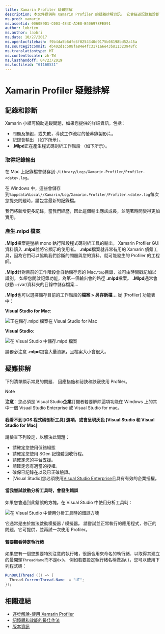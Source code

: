 ```yaml
---
title: Xamarin Profiler 疑難排解
description: 本文件提供與 Xamarin Profiler 的疑難排解資訊。 它會描述記錄和診斷、 IDE 及其他主題的相關問題。
ms.prod: xamarin
ms.assetid: 0060E9D1-C003-4E4C-ADE8-B406978FE891
author: lobrien
ms.author: laobri
ms.date: 10/27/2017
ms.openlocfilehash: f9b4da5b6dfe3f0254340d9175b08198bd52a45a
ms.sourcegitcommit: 4b402d1c508fa84e4fc3171a6e43b811323948fc
ms.translationtype: MT
ms.contentlocale: zh-TW
ms.lasthandoff: 04/23/2019
ms.locfileid: "61160531"
---
```

# <a name="xamarin-profiler-troubleshooting"></a>Xamarin Profiler 疑難排解

## <a name="logging-and-diagnostics"></a>記錄和診斷

Xamarin 小組可協助追蹤問題，如果您提供的詳細資訊，包括：

- 問題及損毀，或失敗，導致工作流程的螢幕錄製影片。
- 記錄會輸出 （如下所示）。
- **.Mlpd**正在產生程式碼剖析工作階段 （如下所示）。

### <a name="getting-log-outputs"></a>取得記錄輸出

在 Mac 上記錄檔會儲存到`~/Library/Logs/Xamarin.Profiler/Profiler.<date>.log`。

在 Windows 中，這些會儲存到`%appdata%Local//Xamarin/Log/Xamarin.Profiler/Profiler.<date>.log`每次您提交問題時，請包含最新的記錄檔。

我們將新增更多記錄，當我們經歷，因此這個輸出應該成長，並隨著時間變得更加實用。

<a name="gen_mlpd" />

### <a name="generating-mlpd-files"></a>產生.mlpd 檔案

**.Mlpd**檔案是壓縮 mono 執行階段程式碼剖析工具的輸出。 Xamarin Profiler GUI 資料讀入 **.mlpd**並將它顯示的使用者。 **.mlpd**檔案就非常有用的 Xamarin 偵錯工具，因為它們可以協助我們診斷的問題與您的資料，就可能發生的 Profiler 的工程師。

**.Mlpd**針對目前的工作階段會自動儲存您的 Mac`/tmp`目錄，並可由時間戳記加以識別。 如果您開啟記錄功能，為第一個輸出會的路徑 **.mlpd**檔案。 **.Mlpd**通常會啟動 ~/var/資料夾的目錄中儲存檔案...

**.Mlpd**也可以選擇儲存目前的工作階段的**檔案 > 另存新檔...** 從 [Profiler] 功能表中：

**Visual Studio for Mac**:

![](troubleshooting-images/image17.png "正在儲存.mlpd 檔案在 Visual Studio for Mac")

**Visual Studio**:

![](troubleshooting-images/image17-vs.png "在 Visual Studio 中儲存.mlpd 檔案")

請務必注意 **.mlpd**包含大量資訊，且檔案大小會很大。

## <a name="troubleshooting"></a>疑難排解

下列清單顯示常見的問題、 因應措施和祕訣和訣竅使用 Profiler。

> [!NOTE]
> **注意**：您必須是 Visual Studio**企業**訂閱者若要解除這項功能在 Windows 上的其中一個 Visual Studio Enterprise 或 Visual Studio for mac。

#### <a name="i-cant-see-the-ios-profiler-option-or-it-is-greyed-out-visual-studio-and-visual-studio-for-mac"></a>我看不到 [iOS 程式碼剖析工具] 選項，或會呈現灰色 [Visual Studio 和 Visual Studio for Mac]

請檢查下列設定，以解決此問題：

- 請確定您使用偵錯組態
- 請確定您使用 SGen 記憶體回收行程。
- 請確定您的平台[支援](~/tools/profiler/index.md#Profiler_Support)。
- 請確定您有適當的授權。
- 確保已記錄在以及已正確驗證。
- [Visual Studio]您必須使用[Visual Studio Enterprise](https://visualstudio.microsoft.com/vs/enterprise/)且具有有效的企業授權。

#### <a name="i-get-an-error-when-i-try-to-launch-the-profiler"></a>當我嘗試啟動分析工具時，會發生錯誤

如果您會遇到此錯誤的方塊，在 Visual Studio 中使用分析工具時：

![](troubleshooting-images/error.png "在 Visual Studio 中使用分析工具時的錯誤方塊")

它通常是由於無法啟動模擬器 / 模擬器。 請嘗試並正常執行的應用程式，修正的問題，它可提供，並再試一次使用 Profiler。

#### <a name="to-watch-a-specific-thread"></a>若要觀看特定執行緒

如果您有一個您想要特別注意的執行緒，很適合用來命名的執行緒，以取得其建立的最開頭`ThreadName`而不是`0x0`。 例如若要設定執行緒名稱做為`UI`，您可以使用下列程式碼：

```csharp
RunOnUiThread (() => {
  Thread.CurrentThread.Name  = "UI";
});
```

## <a name="related-links"></a>相關連結

- [逐步解說-使用 Xamarin Profiler](~/tools/profiler/index.md)
- [記憶體和效能的最佳作法](~/cross-platform/deploy-test/memory-perf-best-practices.md)
- [版本資訊](https://developer.xamarin.com/releases/profiler/preview/)
